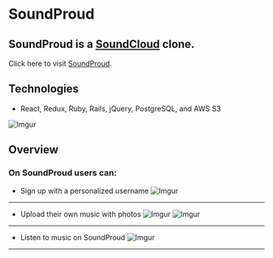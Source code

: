 # SoundProud 
## SoundProud is a [SoundCloud](http://www.soundcloud.com/ "SoundCloud") clone. ##
Click here to visit [SoundProud](https://soundproud.herokuapp.com/#/ "SoundProud"). 

## Technologies
+ React, Redux, Ruby, Rails, jQuery, PostgreSQL, and AWS S3
  
 ![Imgur](https://i.imgur.com/Vfpoby9.png)
 
## Overview ##
### On SoundProud users can: ###
  + Sign up with a personalized username 
![Imgur](https://i.imgur.com/1kGhV9r.png)
  - - - -
  + Upload their own music with photos 
![Imgur](https://i.imgur.com/NLpASDc.png)
![Imgur](https://i.imgur.com/ILQaEDi.png)
  - - - -
  + Listen to music on SoundProud
![Imgur](https://i.imgur.com/mOJsTW8.png)
  - - - -
  
 
